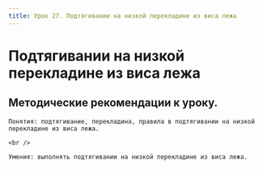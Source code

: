 ```yaml
---
title: Урок 27. Подтягивании на низкой перекладине из виса лежа
---
```


# Подтягивании на низкой перекладине из виса лежа

## Методические рекомендации к уроку.

<p>
	Понятия: подтягивание, перекладина, правила в подтягивании на низкой перекладине из виса лежа. 
</p>
<p>
	<br />
</p>
<p>
	Умения: выполнять подтягивании на низкой перекладине из виса лежа.
</p>